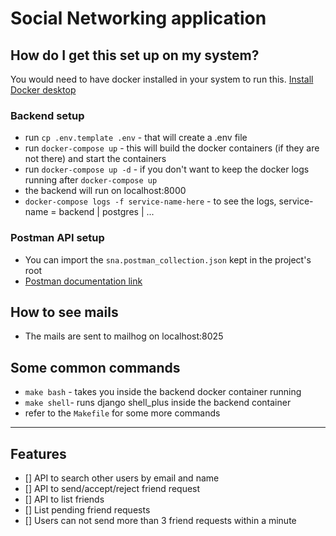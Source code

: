 # Social Networking application

## How do I get this set up on my system?

You would need to have docker installed in your system to run this.
[Install Docker desktop](https://www.docker.com/products/docker-desktop/)

### Backend setup
- run  `cp .env.template .env` - that will create a .env file
- run `docker-compose up` - this will build the docker containers (if they are not there) and start the containers
- run `docker-compose up -d` - if you don't want to keep the docker logs running after `docker-compose up`
- the backend will run on localhost:8000
- `docker-compose logs -f service-name-here` - to see the logs, service-name = backend | postgres | ...

### Postman API setup
- You can import the `sna.postman_collection.json` kept in the project's root
- [Postman documentation link](https://documenter.getpostman.com/view/6546877/2s93ecuVFd)

## How to see mails
- The mails are sent to mailhog on localhost:8025

## Some common commands
- `make bash` - takes you inside the backend docker container running
- `make shell`- runs django shell_plus inside the backend container
- refer to the `Makefile` for some more commands

--- 

## Features
- [] API to search other users by email and name
- [] API to send/accept/reject friend request
- [] API to list friends
- [] List pending friend requests
- [] Users can not send more than 3 friend requests within a minute